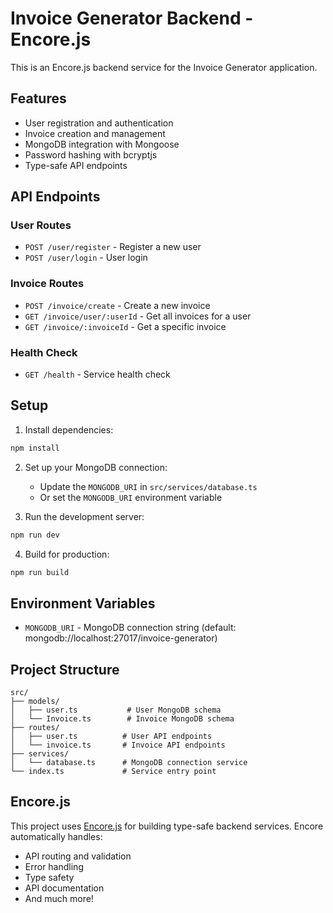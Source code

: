 # Invoice Generator Backend - Encore.js

This is an Encore.js backend service for the Invoice Generator application.

## Features

- User registration and authentication
- Invoice creation and management
- MongoDB integration with Mongoose
- Password hashing with bcryptjs
- Type-safe API endpoints

## API Endpoints

### User Routes
- `POST /user/register` - Register a new user
- `POST /user/login` - User login

### Invoice Routes
- `POST /invoice/create` - Create a new invoice
- `GET /invoice/user/:userId` - Get all invoices for a user
- `GET /invoice/:invoiceId` - Get a specific invoice

### Health Check
- `GET /health` - Service health check

## Setup

1. Install dependencies:
```bash
npm install
```

2. Set up your MongoDB connection:
   - Update the `MONGODB_URI` in `src/services/database.ts`
   - Or set the `MONGODB_URI` environment variable

3. Run the development server:
```bash
npm run dev
```

4. Build for production:
```bash
npm run build
```

## Environment Variables

- `MONGODB_URI` - MongoDB connection string (default: mongodb://localhost:27017/invoice-generator)

## Project Structure

```
src/
├── models/
│   ├── user.ts           # User MongoDB schema
│   └── Invoice.ts        # Invoice MongoDB schema
├── routes/
│   ├── user.ts          # User API endpoints
│   └── invoice.ts       # Invoice API endpoints
├── services/
│   └── database.ts      # MongoDB connection service
└── index.ts             # Service entry point
```

## Encore.js

This project uses [Encore.js](https://encore.dev/) for building type-safe backend services. Encore automatically handles:
- API routing and validation
- Error handling
- Type safety
- API documentation
- And much more!
